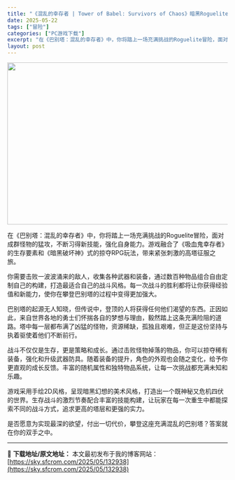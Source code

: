 ```yaml
---
title: "《混乱的幸存者 | Tower of Babel: Survivors of Chaos》暗黑Roguelite生存砍杀巅峰挑战 | 支持繁简中文"
date: 2025-05-22
tags: ["冒险"]
categories: ["PC游戏下载"]
excerpt: "在《巴别塔：混乱的幸存者》中，你将踏上一场充满挑战的Roguelite冒险，面对成群怪物的猛攻，不断习得新技能，强化自身能力。游戏融合了《吸血鬼幸存者》的生存要素和《暗黑破坏神》式的掠夺RPG玩法，带来紧张刺激的高塔征服之旅。 你需要击败一波波涌来的敌人，收集各种武器和装备，通过数百种物品组合自由定&hellip;"
layout: post
---
```


<img class="aligncenter size-full wp-image-132941" src="https://sky.sfcrom.com/wp-content/uploads/2025/05/2025052201175799.webp" alt="" width="660" height="370" />
<p data-start="0" data-end="113">在《巴别塔：混乱的幸存者》中，你将踏上一场充满挑战的Roguelite冒险，面对成群怪物的猛攻，不断习得新技能，强化自身能力。游戏融合了《吸血鬼幸存者》的生存要素和《暗黑破坏神》式的掠夺RPG玩法，带来紧张刺激的高塔征服之旅。</p>
<p data-start="115" data-end="212">你需要击败一波波涌来的敌人，收集各种武器和装备，通过数百种物品组合自由定制自己的构建，打造最适合自己的战斗风格。每一次战斗的胜利都将让你获得经验值和新能力，使你在攀登巴别塔的过程中变得更加强大。</p>
<p data-start="214" data-end="333">巴别塔的起源无人知晓，但传说中，登顶的人将获得任何他们渴望的东西。正因如此，来自世界各地的勇士们怀揣各自的梦想与理由，毅然踏上这条充满险阻的道路。塔中每一层都布满了凶猛的怪物，资源稀缺，孤独且艰难，但正是这份坚持与执着驱使着他们不断前行。</p>
<p data-start="335" data-end="446">战斗不仅仅是生存，更是策略和成长。通过击败怪物掉落的物品，你可以掠夺稀有装备，强化和升级武器防具。随着装备的提升，角色的外观也会随之变化，给予你更直观的成长反馈。丰富的随机属性和独特物品系统，让每一次挑战都充满未知和乐趣。</p>
<p data-start="448" data-end="543">游戏采用手绘2D风格，呈现暗黑幻想的美术风格，打造出一个既神秘又危机四伏的世界。生存战斗的激烈节奏配合丰富的技能构建，让玩家在每一次重生中都能探索不同的战斗方式，追求更高的塔层和更强的实力。</p>
<p data-start="545" data-end="589">是否愿意为实现最深的欲望，付出一切代价，攀登这座充满混乱的巴别塔？答案就在你的双手之中。</p>

---
📖 **下载地址/原文地址：** 本文最初发布于我的博客网站：[https://sky.sfcrom.com/2025/05/132938](https://sky.sfcrom.com/2025/05/132938)
